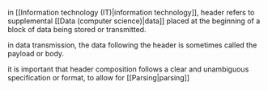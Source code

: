 in [[Information technology (IT)|information technology]], header refers to supplemental [[Data (computer science)|data]] placed at the beginning of a block of data being stored or transmitted.

in data transmission, the data following the header is sometimes called the payload or body.

it is important that header composition follows a clear and unambiguous specification or format, to allow for [[Parsing|parsing]]
